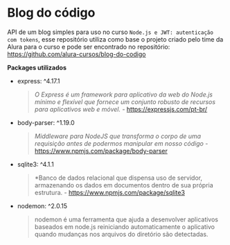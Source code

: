 # Blog do código

API de um blog simples para uso no curso `Node.js e JWT: autenticação com tokens`,
esse repositório utiliza como base o projeto criado pelo time da Alura para o curso 
e pode ser encontrado no repositório: https://github.com/alura-cursos/blog-do-codigo

**Packages utilizados**

- express: ^4.17.1
  > *O Express é um framework para aplicativo da web do Node.js mínimo e flexível que fornece um conjunto robusto de recursos para aplicativos web e móvel.* - https://expressjs.com/pt-br/
- body-parser: ^1.19.0
  > *Middleware para NodeJS que transforma o corpo de uma requisição antes de podermos manipular em nosso código* - https://www.npmjs.com/package/body-parser
- sqlite3: ^4.1.1
  > *Banco de dados relacional que dispensa uso de servidor, armazenando os dados em documentos dentro de sua própria estrutura. - https://www.npmjs.com/package/sqlite3
- nodemon: ^2.0.15
  > nodemon é uma ferramenta que ajuda a desenvolver aplicativos baseados em node.js reiniciando automaticamente o aplicativo quando mudanças nos arquivos do diretório são detectadas.


